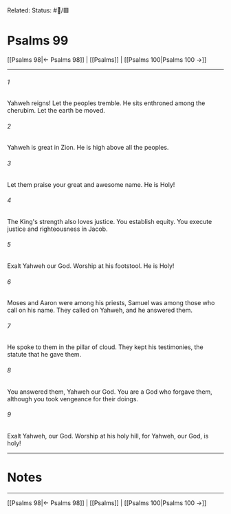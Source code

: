 Related:
Status: #📖/🟥
# Psalms 99

[[Psalms 98|← Psalms 98]] | [[Psalms]] | [[Psalms 100|Psalms 100 →]]
***



###### 1 
Yahweh reigns! Let the peoples tremble. He sits enthroned among the cherubim. Let the earth be moved. 

###### 2 
Yahweh is great in Zion. He is high above all the peoples. 

###### 3 
Let them praise your great and awesome name. He is Holy! 

###### 4 
The King's strength also loves justice. You establish equity. You execute justice and righteousness in Jacob. 

###### 5 
Exalt Yahweh our God. Worship at his footstool. He is Holy! 

###### 6 
Moses and Aaron were among his priests, Samuel was among those who call on his name. They called on Yahweh, and he answered them. 

###### 7 
He spoke to them in the pillar of cloud. They kept his testimonies, the statute that he gave them. 

###### 8 
You answered them, Yahweh our God. You are a God who forgave them, although you took vengeance for their doings. 

###### 9 
Exalt Yahweh, our God. Worship at his holy hill, for Yahweh, our God, is holy!

---
# Notes


***
[[Psalms 98|← Psalms 98]] | [[Psalms]] | [[Psalms 100|Psalms 100 →]]
